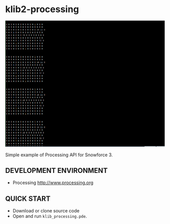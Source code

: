 # klib2-processing

![Origin](img/KLib2_processing_Demo.png)

Simple example of Processing API for Snowforce 3.

DEVELOPMENT ENVIRONMENT
-----------------------
* Processing http://www.processing.org

QUICK START
-----------
* Download or clone source code
* Open and run `klib_processing.pde`.
